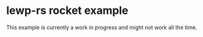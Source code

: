 # lewp-rs rocket example

This example is currently a work in progress and might not work all the time.
